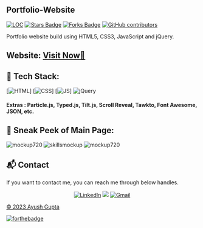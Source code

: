 ## Portfolio-Website

<a href="https://github.com/AyushGupta/Portfolio-Ayush-Gupta"><img src="https://sloc.xyz/github/AyushGupta/Portfolio-Ayush-Gupta" alt="LOC"/></a>
<a href="https://github.com/AyushGupta/Portfolio-Ayush-Gupta"><img src="https://img.shields.io/github/stars/AyushGupta/Portfolio-Ayush-Gupta" alt="Stars Badge"/></a>
<a href="https://github.com/AyushGupta/Portfolio-Ayush-Gupta/network/members"><img src="https://img.shields.io/github/forks/AyushGupta/Portfolio-Ayush-Gupta" alt="Forks Badge"/></a>
<a href="https://github.com/AyushGupta/Portfolio-Ayush-Gupta/graphs/contributors"><img alt="GitHub contributors" src="https://img.shields.io/github/contributors/AyushGupta/Portfolio-Ayush-Gupta?color=2b9348"></a>

Portfolio website build using HTML5, CSS3, JavaScript and jQuery.

<h2> Website: 
<a href="https://AyushGupta.in/" target="_blank">Visit Now🚀</a>
</h2> 

## 📌 Tech Stack:
[![HTML](https://img.shields.io/badge/html5%20-%23E34F26.svg?&style=for-the-badge&logo=html5&logoColor=white)]
[![CSS](https://img.shields.io/badge/css3%20-%231572B6.svg?&style=for-the-badge&logo=css3&logoColor=white)]
[![JS](https://img.shields.io/badge/javascript%20-%23323330.svg?&style=for-the-badge&logo=javascript&logoColor=%23F7DF1E)]
<img alt="jQuery" src="https://img.shields.io/badge/jquery-%230769AD.svg?style=for-the-badge&logo=jquery&logoColor=white"/>

#### Extras : Particle.js, Typed.js, Tilt.js, Scroll Reveal, Tawkto, Font Awesome, JSON, etc.

## 📌 Sneak Peek of Main Page:
![mockup720](./assests/images/Screenshot%20(194).png)
![skillsmockup](./assests/images/Screenshot%20(195).png)
![mockup720](./assests/images/Screenshot%20(197).png)

<h2>📬 Contact</h2>

If you want to contact me, you can reach me through below handles.

<div align="center">

<!-- <a  href="https://www.youtube.com/channel/UCYGVtIgQIAChKBWBmChxzJw" target="_blank"><img alt="YouTube" src="https://img.shields.io/badge/Youtube-%23FF0000.svg?style=for-the-badge&logo=YouTube&logoColor=white" /></a> -->
<a  href="https://www.linkedin.com/in/ayush-gupta-3a93621b6/" target="_blank"><img alt="LinkedIn" src="https://img.shields.io/badge/linkedin%20-%230077B5.svg?&style=for-the-badge&logo=linkedin&logoColor=white" /></a>
<a href="https://twitter.com/LaSerX_1729" target="_blank"><img src="https://img.shields.io/badge/twitter-%2300acee.svg?&style=for-the-badge&logo=twitter&logoColor=white&alt=twitter" /></a>
<a href="mailto:Ayush150152@gmail.com"><img  alt="Gmail" src="https://img.shields.io/badge/Gmail-D14836?style=for-the-badge&logo=gmail&logoColor=white" />

</div>

© 2023 Ayush Gupta


[![forthebadge](https://forthebadge.com/images/badges/built-with-love.svg)](https://forthebadge.com)
